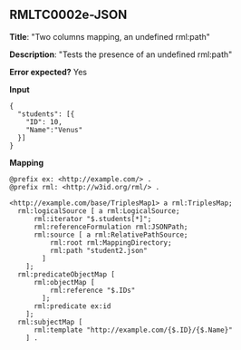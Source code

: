 ## RMLTC0002e-JSON

**Title**: "Two columns mapping, an undefined rml:path"

**Description**: "Tests the presence of an undefined rml:path"

**Error expected?** Yes

**Input**
```
{
  "students": [{
    "ID": 10,
    "Name":"Venus"
  }]
}

```

**Mapping**
```
@prefix ex: <http://example.com/> .
@prefix rml: <http://w3id.org/rml/> .

<http://example.com/base/TriplesMap1> a rml:TriplesMap;
  rml:logicalSource [ a rml:LogicalSource;
      rml:iterator "$.students[*]";
      rml:referenceFormulation rml:JSONPath;
      rml:source [ a rml:RelativePathSource;
          rml:root rml:MappingDirectory;
          rml:path "student2.json"
        ]
    ];
  rml:predicateObjectMap [
      rml:objectMap [
          rml:reference "$.IDs"
        ];
      rml:predicate ex:id
    ];
  rml:subjectMap [
      rml:template "http://example.com/{$.ID}/{$.Name}"
    ] .

```


